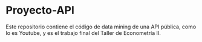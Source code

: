 # Proyecto-API
Este repositorio contiene el código de data mining de una API pública, como lo es Youtube, y es el trabajo final del Taller de Econometría II.
